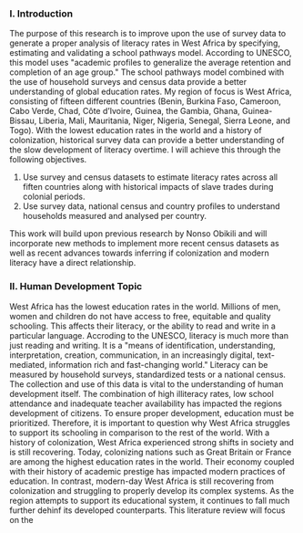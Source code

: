 ### I. Introduction 

  The purpose of this research is to improve upon the use of survey data to generate a proper analysis of literacy rates in West Africa by specifying, estimating and validating a school pathways model. According to UNESCO, this model uses "academic profiles to generalize the average retention and completion of an age group." The school pathways model combined with the use of household surveys and census data provide a better understanding of global education rates. My region of focus is West Africa, consisting of fifteen different countries (Benin, Burkina Faso, Cameroon, Cabo Verde, Chad, Côte d’Ivoire, Guinea, the Gambia, Ghana, Guinea-Bissau,  Liberia, Mali, Mauritania, Niger, Nigeria, Senegal, Sierra Leone, and Togo). With the lowest education rates in the world and a history of colonization, historical survey data can provide a better understanding of the slow development of literacy overtime. I will achieve this through the following objectives. 
  
  1. Use survey and census datasets to estimate literacy rates across all fiften countries along with historical impacts of slave trades during colonial periods. 
  2. Use survey data, national census and country profiles to understand households measured and analysed per country.

  This work will build upon previous research by Nonso Obikili and will incorporate new methods to implement more recent census datasets as well as recent advances towards inferring if colonization and modern literacy have a direct relationship. 


### II. Human Development Topic 
  West Africa has the lowest education rates in the world. Millions of men, women and children do not have access to free, equitable and quality schooling. This affects their literacy, or the ability to read and write in a particular language. Accroding to the UNESCO, literacy is much more than just reading and writing. It is a "means of identification, understanding, interpretation, creation, communication, in an increasingly digital, text-mediated, information rich and fast-changing world." Literacy can be measured by household surveys, standardized tests or a national census. The collection and use of this data is vital to the understanding of human development itself. The combination of high illiteracy rates, low school attendance and inadequate teacher availability has impacted the regions development of citizens. To ensure proper development, education must be prioritized. Therefore, it is important to question why West Africa struggles to support its schooling in comparison to the rest of the world. With a history of colonization, West Africa experienced strong shifts in society and is still recovering. Today, colonizing nations such as Great Britain or France are among the highest education rates in the world. Their economy coupled with their history of academic prestige has impacted modern practices of education. In contrast, modern-day West Africa is still recovering from colonization and struggling to properly develop its complex systems. As the region attempts to support its educational system, it continues to fall much further dehinf its developed counterparts. This literature review will focus on the 
  
  
  
  
  
  
  
  
  
  
  
  
  
  
  
  
